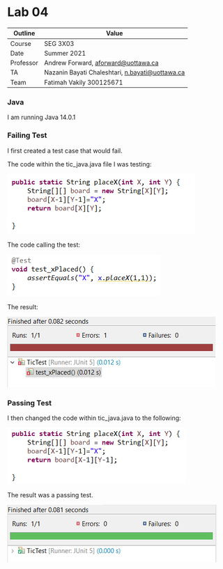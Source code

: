 # Lab 04
| Outline | Value |
| --- | --- |
| Course | SEG 3X03 |
| Date | Summer 2021 |
| Professor | Andrew Forward, aforward@uottawa.ca |
| TA | Nazanin Bayati Chaleshtari, n.bayati@uottawa.ca|
| Team | Fatimah Vakily 300125671 |



### Java
I am running Java 14.0.1

### Failing Test

I first created a test case that would fail.

The code within the tic_java.java file I was testing:

![failing test](assets/3.PNG)

The code calling the test:

![failing test](assets/2.PNG)

The result:

![failing test](assets/1.PNG)




### Passing Test

I then changed the code within tic_java.java to the following:

![passing test](assets/4.PNG)


The result was a passing test.

![passing test result](assets/5.PNG)
